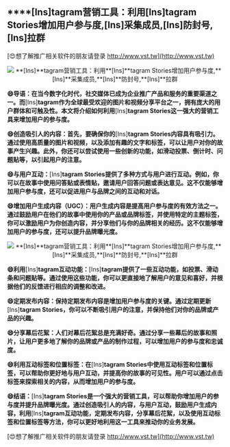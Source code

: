 ## ****[Ins]**tagram营销工具：利用**[Ins]**tagram Stories增加用户参与度,**[Ins]**采集成员,**[Ins]**防封号,**[Ins]**拉群**

[😍想了解推广相关软件的朋友请登录 http://www.vst.tw](http://www.vst.tw)

 <center><img src="https://vst.tw/MP4/tuiguang/png/1.png" alt="**[Ins]**tagram营销工具：利用**[Ins]**tagram Stories增加用户参与度,**[Ins]**采集成员,**[Ins]**防封号,**[Ins]**拉群"></center>

**😄导语：在当今数字化时代，社交媒体已成为企业推广产品和服务的重要渠道之一。而**[Ins]**tagram作为全球最受欢迎的图片和视频分享平台之一，拥有庞大的用户群体和可触及性。本文将介绍如何利用**[Ins]**tagram Stories这一强大的营销工具来增加用户的参与度。**

**😄创造吸引人的内容：首先，要确保你的**[Ins]**tagram Stories内容具有吸引力。通过使用高质量的图片和视频，以及添加有趣的文字和标签，可以让用户对你的故事产生兴趣。此外，你还可以尝试使用一些创新的功能，如滑动投票、倒计时、问题贴等，以引起用户的注意。**

**😄与用户互动：**[Ins]**tagram Stories提供了多种方式与用户进行互动。例如，你可以在故事中使用问答贴或表情贴，邀请用户回答问题或表达意见。这不仅能够增加用户参与度，还可以促进用户与品牌之间的互动和对话。**

**😄增加用户生成内容（UGC）：用户生成内容是提高用户参与度的有效方法之一。通过鼓励用户在他们的故事中使用你的产品或品牌标签，并使用特定的主题标签，你可以激励用户为你创造内容，并分享他们与你的品牌相关的经历。这不仅能够增加用户的参与度，还可以提升品牌曝光度。**

 <center><img src="https://vst.tw/MP4/tuiguang/png/0.png" alt="**[Ins]**tagram营销工具：利用**[Ins]**tagram Stories增加用户参与度,**[Ins]**采集成员,**[Ins]**防封号,**[Ins]**拉群"></center>

**😄利用**[Ins]**tagram互动功能：**[Ins]**tagram提供了一些互动功能，如投票、滑动条和问题贴等。通过使用这些功能，你可以更直接地了解用户的意见和喜好，并根据他们的反馈进行相应的调整和改进。**

**😄定期发布内容：保持定期发布内容是增加用户参与度的关键。通过定期更新**[Ins]**tagram Stories，你可以不断吸引用户的注意，并保持他们对你的品牌或产品的兴趣。**

**😄分享幕后花絮：人们对幕后花絮总是充满好奇。通过分享一些幕后的故事和照片，让用户更多地了解你的品牌或产品的制作过程，可以增加用户的参与度和忠诚度。**

**😄利用互动标签和位置标签：在**[Ins]**tagram Stories中使用互动标签和位置标签，可以帮助你更好地与用户互动，并提高你的故事的可见性。用户可以通过点击标签来探索相关的内容，从而增加用户的参与度。**

**😄结语：**[Ins]**tagram Stories是一个强大的营销工具，可以帮助你增加用户的参与度并提升品牌曝光度。通过创造吸引人的内容，与用户互动，鼓励用户生成内容，利用**[Ins]**tagram互动功能，定期发布内容，分享幕后花絮，以及使用互动标签和位置标签等方法，你可以更好地利用这一工具来推动你的业务发展。**

[😍想了解推广相关软件的朋友请登录 http://www.vst.tw](http://www.vst.tw)




